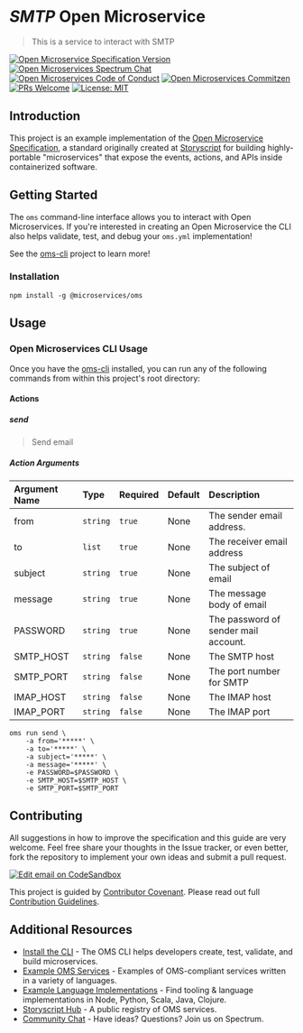 # _SMTP_ Open Microservice

> This is a service to interact with SMTP

[![Open Microservice Specification Version](https://img.shields.io/badge/Open%20Microservice-1.0-477bf3.svg)](https://openmicroservices.org)
[![Open Microservices Spectrum Chat](https://withspectrum.github.io/badge/badge.svg)](https://spectrum.chat/open-microservices)
[![Open Microservices Code of Conduct](https://img.shields.io/badge/Contributor%20Covenant-v1.4%20adopted-ff69b4.svg)](https://github.com/oms-services/.github/blob/master/CODE_OF_CONDUCT.md)
[![Open Microservices Commitzen](https://img.shields.io/badge/commitizen-friendly-brightgreen.svg)](http://commitizen.github.io/cz-cli/)
[![PRs Welcome](https://img.shields.io/badge/PRs-welcome-brightgreen.svg)](http://makeapullrequest.com)
[![License: MIT](https://img.shields.io/badge/License-MIT-blue.svg)](https://opensource.org/licenses/MIT)

## Introduction

This project is an example implementation of the [Open Microservice Specification](https://openmicroservices.org), a standard
originally created at [Storyscript](https://storyscript.io) for building highly-portable "microservices" that expose the
events, actions, and APIs inside containerized software.

## Getting Started

The `oms` command-line interface allows you to interact with Open Microservices. If you're interested in creating an Open
Microservice the CLI also helps validate, test, and debug your `oms.yml` implementation!

See the [oms-cli](https://github.com/microservices/oms) project to learn more!

### Installation

```
npm install -g @microservices/oms
```

## Usage

### Open Microservices CLI Usage

Once you have the [oms-cli](https://github.com/microservices/oms) installed, you can run any of the following commands from
within this project's root directory:

#### Actions

##### send

> Send email

##### Action Arguments

| Argument Name | Type     | Required | Default | Description                          |
| :------------ | :------- | :------- | :------ | :----------------------------------- |
| from          | `string` | `true`   | None    | The sender email address.            |
| to            | `list`   | `true`   | None    | The receiver email address           |
| subject       | `string` | `true`   | None    | The subject of email                 |
| message       | `string` | `true`   | None    | The message body of email            |
| PASSWORD      | `string` | `true`   | None    | The password of sender mail account. |
| SMTP_HOST     | `string` | `false`  | None    | The SMTP host                        |
| SMTP_PORT     | `string` | `false`  | None    | The port number for SMTP             |
| IMAP_HOST     | `string` | `false`  | None    | The IMAP host                        |
| IMAP_PORT     | `string` | `false`  | None    | The IMAP port                        |

```shell
oms run send \
    -a from='*****' \
    -a to='*****' \
    -a subject='*****' \
    -a message='*****' \
    -e PASSWORD=$PASSWORD \
    -e SMTP_HOST=$SMTP_HOST \
    -e SMTP_PORT=$SMTP_PORT
```

## Contributing

All suggestions in how to improve the specification and this guide are very welcome. Feel free share your thoughts in the
Issue tracker, or even better, fork the repository to implement your own ideas and submit a pull request.

[![Edit email on CodeSandbox](https://codesandbox.io/static/img/play-codesandbox.svg)](https://codesandbox.io/s/github/oms-services/email)

This project is guided by [Contributor Covenant](https://github.com/oms-services/.github/blob/master/CODE_OF_CONDUCT.md).
Please read out full [Contribution Guidelines](https://github.com/oms-services/.github/blob/master/CONTRIBUTING.md).

## Additional Resources

- [Install the CLI](https://github.com/microservices/oms) - The OMS CLI helps developers create, test, validate, and build
  microservices.
- [Example OMS Services](https://github.com/oms-services) - Examples of OMS-compliant services written in a variety of
  languages.
- [Example Language Implementations](https://github.com/microservices) - Find tooling & language implementations in Node,
  Python, Scala, Java, Clojure.
- [Storyscript Hub](https://hub.storyscript.io) - A public registry of OMS services.
- [Community Chat](https://spectrum.chat/open-microservices) - Have ideas? Questions? Join us on Spectrum.
